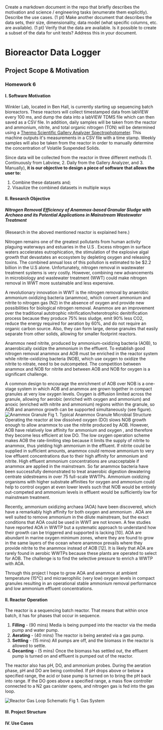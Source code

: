 Create a markdown document in the repo that briefly describes the motivation and science / engineering tasks (enumerate them explicitly). Describe the use cases.  (1 pt)
Make another document that describes the data sets, their size, dimensionality, data model (what specific columns, etc. are available). (1 pt) Verify that the data are available.  Is it possible to create a subset of the data for unit tests?  Address this in your document.

# Bioreactor Data Logger
## Project Scope & Motivation
### Homework 6
#### I. Software Motivation
Winkler Lab, located in Ben Hall, is currently starting up sequencing batch bioreactors.  These reactors will collect timestamped data from labVIEW every 100 ms, and dump the data into a labVIEW TDMS file which can then saved as a CSV file.  In addition, daily samples will be taken from the reactor and ammonium, nitrite, and total organic nitrogen (TON) will be determined using a [Thermo Scientific Gallery Analyzer Spectrophotometer](http://www.thermoscientific.com/en/product/gallery-automated-photometric-analyzer.html).  This machine outputs it's measurements in a CSV file with a time stamp.  Weekly samples will also be taken from the reactor in order to manually determine the concentration of Volatile Suspended Solids.  

Since data will be collected from the reactor in three different methods (1. Continuously from Labview, 2. Daily from the Gallery Analyzer, and 3. Manually), **it is our objective to design a piece of software that allows the user to:** 
1. Combine these datasets and;
2. Visaulize the combined datasets in multiple ways

#### II. Research Objective
##### Nitrogen Removal Efficiency of Anammox-based Granular Sludge with Archaea and its Potential Applications in Mainstream Wastewater Treatment
(Research in the aboved mentioned reactor is explained here.)

Nitrogen remains one of the greatest pollutants from human activity plaguing waterways and estuaries in the U.S .  Excess nitrogen in surface waters accelerates eutrophication, the stimulation of the explosive algal growth that devastates an ecosystem by depleting oxygen and releasing toxins. The combined annual loss of this pollution is estimated to be $2.2 billion in the U.S alone.  Unfortunately, nitrogen removal in wastewater treatment systems is very costly.  However, combining new advancements in microbiology and wastewater treatment (WWT) could make nitrogen removal in WWT more sustainable and less expensive.

A revolutionary innovation in WWT is the nitrogen removal by anaerobic ammonium oxidizing bacteria (anammox), which convert ammonium and nitrite to nitrogen gas (N2) in the absence of oxygen and provide new possibilities for biological nitrogen removal. Anammox are an improvement over the traditional autotrophic nitrification/heterotrophic denitrification process because they produce 75% less sludge, emit 90% less CO2, reduce the energy required for aeration by 60%, and do not require an organic carbon source. Also, they can form large, dense granules that easily separate from other solids, allowing for smaller footprint reactors.

Anammox need nitrite, produced by ammonium-oxidizing bacteria (AOB), to anaerobically oxidize the ammonium in the effluent. To establish good nitrogen removal anammox and AOB must be enriched in the reactor system while nitrite-oxidizing bacteria (NOB), which use oxygen to oxidize the nitrite to nitrate, need to be outcompeted. The competition between anammox and NOB for nitrite and between AOB and NOB for oxygen is a significant challenge. 

A common design to encourage the enrichment of AOB over NOB is a one-stage system in which AOB and anammox are grown together in compact granules at very low oxygen levels. Oxygen is diffusion limited across the granule, allowing for aerobic (enriched with oxygen and ammonium) and anoxic (enriched with nitrite and ammonium) regions within the granule, so AOB and anammox growth can be supported simultaneously (see figure).
![Anammox Granule](https://github.com/manewton/BioReactor-Data-Logging/blob/master/Granule.png "Typical Anammox Granule Microbial Structure")
Fig 1. Typical Anammox Granule Microbial Structure
Operating the reactor at low dissolved oxygen (DO) slows NOB growth enough to allow anammox to use the nitrite produced by AOB. However, AOB have relatively low affinity for ammonium and oxygen , and therefore they become less efficient at low DO.  The low oxygen operation scheme makes AOB the rate-limiting step because it limits the supply of nitrite to anammox, thus yielding high ammonium in the effluent. If nitrite could be supplied in sufficient amounts, anammox could remove ammonium to very low effluent concentrations due to their high affinity for ammonium and nitrite. High effluent ammonium concentrations are unacceptable if anammox are applied in the mainstream.  So far anammox bacteria have been successfully demonstrated to treat anaerobic digestion dewatering centrate sidestreams in over 75 full-scale WWTPs. Ammonium oxidizing organisms with higher substrate affinities for oxygen and ammonium could help to control oxygen at even lower levels such that NOB would be entirely out-competed and ammonium levels in effluent would be sufficiently low for mainstream treatment.

Recently, ammonium oxidizing archaea (AOA) have been discovered, which have a remarkably high affinity for both oxygen and ammonium . AOA are well suited to remove ammonium in the dilute mainstream, but the exact conditions that AOA could be used in WWT are not known. A few studies have reported AOA in WWTP but a systematic approach to understand how their growth can be triggered and supported is lacking [10]. AOA are abundant in marine oxygen minimum zones, where they are found to grow in the same layers of the ocean where anammox prevails where they provide nitrite to the anammox instead of AOB [12]. It is likely that AOA are rarely found in aerobic WWTPs because these plants are operated to select for AOB. The challenge is to find the selective pressure to enrich a WWTP with AOA. 

Through this project I hope to grow AOA and anammox at ambient temperature (15°C) and micraerophilic (very low) oxygen levels in compact granules resulting in an operational stable ammonium removal performance and low ammonium effluent concentrations.

#### II. Reactor Operation
The reactor is a sequencing batch reactor.  That means that within once batch, it has for phases that occur in sequence.
1. **Filling** - (90 mins) Media is being pumped into the reactor via the media pump and water pump.
2. **Aerating** - (40 mins) The reactor is being aerated via a gas pump.
3. **Settling** - (15 mins) All pumps are off, and the biomass in the reactor is allowed to settle.
4. **Decanting** - (5 mins) Once the biomass has settled out, the effluent pump is turned on and effluent is pumped out of the reactor.

The reactor also has pH, DO, and ammonium probes.  During the aeration phase, pH and DO are being controlled.  If pH drops above or below a specified range, the acid or base pump is turned on to bring the pH back into range.  If the DO goes above a specified range, a mass flow controller connected to a N2 gas canister opens, and nitrogen gas is fed into the gas loop.  

![Reactor Gas Loop Schematic](https://github.com/manewton/BioReactor-Data-Logging/blob/master/Gas%20system_GSR.png "Reactor Gas Loop Schematic")
Fig 1. Gas System

#### III. Project Structure

#### IV. Use Cases


